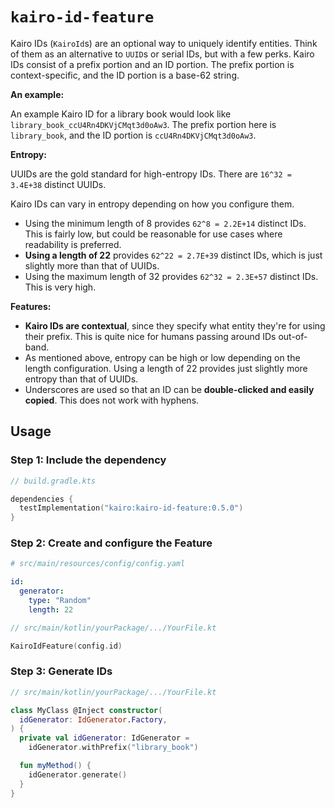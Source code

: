 # `kairo-id-feature`

Kairo IDs (`KairoId`s) are an optional way to uniquely identify entities.
Think of them as an alternative to `UUID`s or serial IDs, but with a few perks.
Kairo IDs consist of a prefix portion and an ID portion.
The prefix portion is context-specific,
and the ID portion is a base-62 string.

**An example:**

An example Kairo ID for a library book would look like `library_book_ccU4Rn4DKVjCMqt3d0oAw3`.
The prefix portion here is `library_book`,
and the ID portion is `ccU4Rn4DKVjCMqt3d0oAw3`.

**Entropy:**

UUIDs are the gold standard for high-entropy IDs.
There are `16^32 = 3.4E+38` distinct UUIDs.

Kairo IDs can vary in entropy depending on how you configure them.

- Using the minimum length of 8 provides `62^8 = 2.2E+14` distinct IDs.
  This is fairly low, but could be reasonable for use cases where readability is preferred.
- **Using a length of 22** provides `62^22 = 2.7E+39` distinct IDs,
  which is just slightly more than that of UUIDs.
- Using the maximum length of 32 provides `62^32 = 2.3E+57` distinct IDs.
  This is very high.

**Features:**

- **Kairo IDs are contextual**,
  since they specify what entity they're for using their prefix.
  This is quite nice for humans passing around IDs out-of-band.
- As mentioned above, entropy can be high or low depending on the length configuration.
  Using a length of 22 provides just slightly more entropy than that of UUIDs.
- Underscores are used so that an ID can be **double-clicked and easily copied**.
  This does not work with hyphens.

## Usage

### Step 1: Include the dependency

```kotlin
// build.gradle.kts

dependencies {
  testImplementation("kairo:kairo-id-feature:0.5.0")
}
```

### Step 2: Create and configure the Feature

```yaml
# src/main/resources/config/config.yaml

id:
  generator:
    type: "Random"
    length: 22
```

```kotlin
// src/main/kotlin/yourPackage/.../YourFile.kt

KairoIdFeature(config.id)
```

### Step 3: Generate IDs

```kotlin
// src/main/kotlin/yourPackage/.../YourFile.kt

class MyClass @Inject constructor(
  idGenerator: IdGenerator.Factory,
) {
  private val idGenerator: IdGenerator =
    idGenerator.withPrefix("library_book")

  fun myMethod() {
    idGenerator.generate()
  }
}
```
